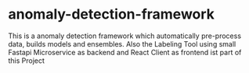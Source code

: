 # anomaly-detection-framework
This is a anomaly detection framework which automatically pre-process data, builds models and ensembles. Also the Labeling Tool using small Fastapi Microservice as backend and React Client as frontend ist part of this Project
